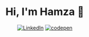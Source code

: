 <h1 align="center">Hi, I'm Hamza 👋</h1>
<p align="center">
    <a href="https://www.linkedin.com/in/hamza-alzaatreh/" target="_blank"><img alt="LinkedIn" src="https://img.shields.io/badge/linkedin-%230077B5.svg?&style=for-the-badge&logo=linkedin&logoColor=white" /></a>
    <a href="https://codepen.io/hamzaal-zaatrh" target="_blank"><img alt="codepen" src="https://img.shields.io/badge/codepen-%2312100E.svg?&style=for-the-badge&logo=codepen&logoColor=white" /></a>
  </p>
  
